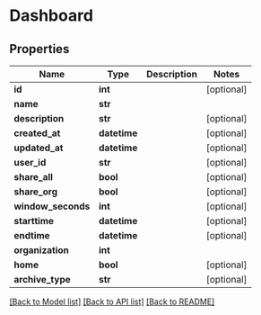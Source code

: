 # Dashboard

## Properties
Name | Type | Description | Notes
------------ | ------------- | ------------- | -------------
**id** | **int** |  | [optional] 
**name** | **str** |  | 
**description** | **str** |  | [optional] 
**created_at** | **datetime** |  | [optional] 
**updated_at** | **datetime** |  | [optional] 
**user_id** | **str** |  | [optional] 
**share_all** | **bool** |  | [optional] 
**share_org** | **bool** |  | [optional] 
**window_seconds** | **int** |  | [optional] 
**starttime** | **datetime** |  | [optional] 
**endtime** | **datetime** |  | [optional] 
**organization** | **int** |  | 
**home** | **bool** |  | [optional] 
**archive_type** | **str** |  | [optional] 

[[Back to Model list]](../README.md#documentation-for-models) [[Back to API list]](../README.md#documentation-for-api-endpoints) [[Back to README]](../README.md)


